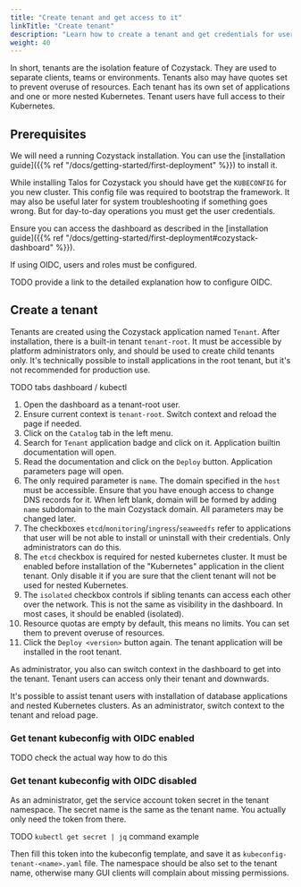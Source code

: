 ```yaml
---
title: "Create tenant and get access to it"
linkTitle: "Create tenant"
description: "Learn how to create a tenant and get credentials for users to access it"
weight: 40
---
```


In short, tenants are the isolation feature of Cozystack. They are used to separate clients, teams or environments.
Tenants also may have quotes set to prevent overuse of resources. Each tenant has its own set of applications and one or
more nested Kubernetes. Tenant users have full access to their Kubernetes.

## Prerequisites

We will need a running Cozystack installation. You can use
the [installation guide]({{% ref "/docs/getting-started/first-deployment" %}}) to install it.

While installing Talos for Cozystack you should have get the `KUBECONFIG` for you new cluster. This config file was
required to bootstrap the framework. It may also be useful later for system troubleshooting if something goes wrong.
But for day-to-day operations you must get the user credentials.

Ensure you can access the dashboard as described in
the [installation guide]({{% ref "/docs/getting-started/first-deployment#cozystack-dashboard" %}}).

If using OIDC, users and roles must be configured.

TODO provide a link to the detailed explanation how to configure OIDC.

## Create a tenant

Tenants are created using the Cozystack application named `Tenant`. After installation, there is a built-in tenant
`tenant-root`. It must be accessible by platform administrators only, and should be used to create child tenants only.
It's technically possible to install applications in the root tenant, but it's not recommended for production use.

TODO tabs dashboard / kubectl

1. Open the dashboard as a tenant-root user.
2. Ensure current context is `tenant-root`. Switch context and reload the page if needed.
3. Click on the `Catalog` tab in the left menu.
4. Search for `Tenant` application badge and click on it. Application builtin documentation will open.
5. Read the documentation and click on the `Deploy` button. Application parameters page will open.
6. The only required parameter is `name`. The domain specified in the `host` must be accessible. Ensure that you have
   enough access to change DNS records for it. When left blank, domain will be formed by adding `name` subdomain to the
   main Cozystack domain. All parameters may be changed later.
7. The checkboxes `etcd`/`monitoring`/`ingress`/`seaweedfs` refer to applications that user will be not able to install
   or uninstall with their credentials. Only administrators can do this.
8. The `etcd` checkbox is required for nested kubernetes cluster. It must be enabled before installation of the
   "Kubernetes" application in the client tenant. Only disable it if you are sure that the client tenant will not be
   used for nested Kubernetes.
9. The `isolated` checkbox controls if sibling tenants can access each other over the network. This is not the same as
   visibility in the dashboard. In most cases, it should be enabled (isolated).
10. Resource quotas are empty by default, this means no limits. You can set them to prevent overuse of resources.
11. Click the `Deploy <version>` button again. The tenant application will be installed in the root tenant.

As administrator, you also can switch context in the dashboard to get into the tenant. Tenant users can access only
their tenant and downwards.

It's possible to assist tenant users with installation of database applications and nested Kubernetes clusters. As an
administrator, switch context to the tenant and reload page.

### Get tenant kubeconfig with OIDC enabled

TODO check the actual way how to do this

### Get tenant kubeconfig with OIDC disabled

As an administrator, get the service account token secret in the tenant namespace. The secret name is the same as the
tenant name. You actually only need the token from there.

TODO `kubectl get secret | jq` command example

Then fill this token into the kubeconfig template, and save it as `kubeconfig-tenant-<name>.yaml` file. The namespace
should be also set to the tenant name, otherwise many GUI clients will complain about missing permissions.
